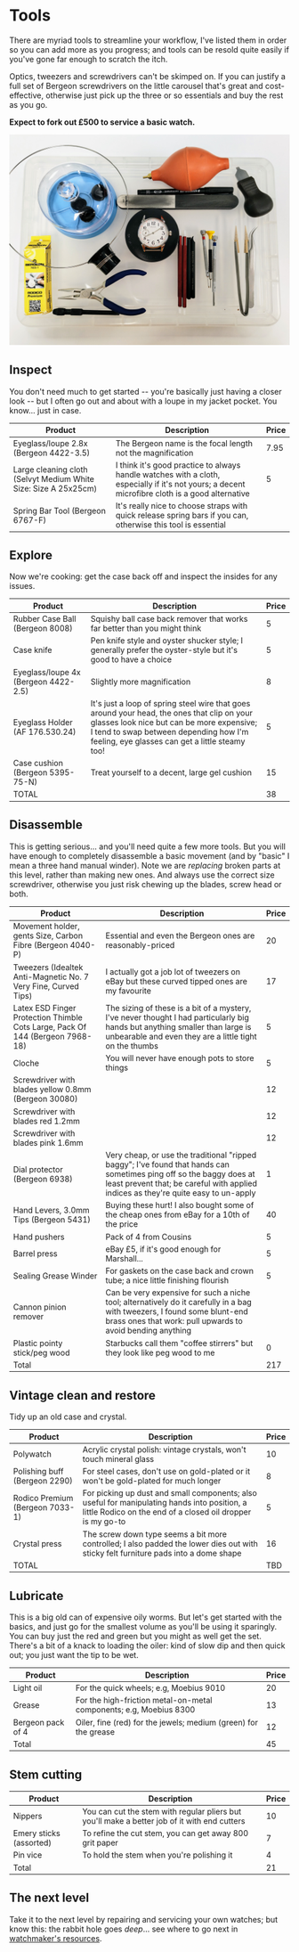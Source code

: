 # Tools

There are myriad tools to streamline your workflow, I've listed them in order so you can add more as you progress; and tools can be resold quite easily if you've gone far enough to scratch the itch.

Optics, tweezers and screwdrivers can't be skimped on. If you can justify a full set of Bergeon screwdrivers on the little carousel that's great and cost-effective, otherwise just pick up the three or so essentials and buy the rest as you go.

__Expect to fork out £500 to service a basic watch.__

![Molniya 3602 tools](molniya_3602_tools.jpg)

## Inspect

You don't need much to get started -- you're basically just having a closer look -- but I often go out and about with a loupe in my jacket pocket. You know... just in case.

| Product | Description | Price |
|---|---|---|
| Eyeglass/loupe 2.8x (Bergeon 4422-3.5) | The Bergeon name is the focal length not the magnification | 7.95 |
| Large cleaning cloth (Selvyt Medium White Size: Size A 25x25cm) | I think it's good practice to always handle watches with a cloth, especially if it's not yours; a decent microfibre cloth is a good alternative | 5 |
| Spring Bar Tool (Bergeon 6767-F) | It's really nice to choose straps with quick release spring bars if you can, otherwise this tool is essential | |

## Explore

Now we're cooking: get the case back off and inspect the insides for any issues.

| Product | Description | Price |
|---|---|---|
| Rubber Case Ball (Bergeon 8008) | Squishy ball case back remover that works far better than you might think | 5 |
| Case knife | Pen knife style and oyster shucker style; I generally prefer the oyster-style but it's good to have a choice | 5 |
| Eyeglass/loupe 4x (Bergeon 4422-2.5) | Slightly more magnification | 8 |
| Eyeglass Holder (AF 176.530.24) | It's just a loop of spring steel wire that goes around your head, the ones that clip on your glasses look nice but can be more expensive; I tend to swap between depending how I'm feeling, eye glasses can get a little steamy too! | 5 |
| Case cushion (Bergeon 5395-75-N) | Treat yourself to a decent, large gel cushion | 15 |
| TOTAL | | 38 |

## Disassemble

This is getting serious... and you'll need quite a few more tools. But you will have enough to completely disassemble a basic movement (and by "basic" I mean a three hand manual winder). Note we are _replacing_ broken parts at this level, rather than making new ones. And always use the correct size screwdriver, otherwise you just risk chewing up the blades, screw head or both.

| Product | Description | Price |
|---|---|---|
| Movement holder, gents Size, Carbon Fibre (Bergeon 4040-P) | Essential and even the Bergeon ones are reasonably-priced | 20 |
| Tweezers (Idealtek Anti-Magnetic No. 7 Very Fine, Curved Tips) | I actually got a job lot of tweezers on eBay but these curved tipped ones are my favourite | 17 |
| Latex ESD Finger Protection Thimble Cots Large, Pack Of 144 (Bergeon 7968-18) | The sizing of these is a bit of a mystery, I've never thought I had particularly big hands but anything smaller than large is unbearable and even they are a little tight on the thumbs | 5 |
| Cloche | You will never have enough pots to store things | 5 |
| Screwdriver with blades yellow 0.8mm (Bergeon 30080) | | 12 |
| Screwdriver with blades red 1.2mm | | 12 |
| Screwdriver with blades pink 1.6mm | | 12 |
| Dial protector (Bergeon 6938) | Very cheap, or use the traditional "ripped baggy"; I've found that hands can sometimes ping off so the baggy does at least prevent that; be careful with applied indices as they're quite easy to un-apply | 1 |
| Hand Levers, 3.0mm Tips (Bergeon 5431) | Buying these hurt! I also bought some of the cheap ones from eBay for a 10th of the price | 40 |
| Hand pushers | Pack of 4 from Cousins | 5 |
| Barrel press | eBay £5, if it's good enough for Marshall... | 5 |
| Sealing Grease Winder | For gaskets on the case back and crown tube; a nice little finishing flourish | 5 |
| Cannon pinion remover | Can be very expensive for such a niche tool; alternatively do it carefully in a bag with tweezers, I found some blunt-end brass ones that work: pull upwards to avoid bending anything | |
| Plastic pointy stick/peg wood |Starbucks call them "coffee stirrers" but they look like peg wood to me | 0 |
| Total | | 217 |

## Vintage clean and restore

Tidy up an old case and crystal.

| Product | Description | Price |
|---|---|---|
| Polywatch | Acrylic crystal polish: vintage crystals, won't touch mineral glass | 10 |
| Polishing buff (Bergeon 2290) | For steel cases, don't use on gold-plated or it won't be gold-plated for much longer | 8 |
| Rodico Premium (Bergeon 7033-1) | For picking up dust and small components; also useful for manipulating hands into position, a little Rodico on the end of a closed oil dropper is my go-to | 5 |
| Crystal press | The screw down type seems a bit more controlled; I also padded the lower dies out with sticky felt furniture pads into a dome shape | 16 |
| TOTAL | | TBD |

## Lubricate

This is a big old can of expensive oily worms. But let's get started with the basics, and just go for the smallest volume as you'll be using it sparingly. You can buy just the red and green but you might as well get the set. There's a bit of a knack to loading the oiler: kind of slow dip and then quick out; you just want the tip to be wet.

| Product | Description | Price |
|---|---|---|
| Light oil | For the quick wheels; e.g, Moebius 9010 | 20 |
| Grease | For the high-friction metal-on-metal components; e.g, Moebius 8300 | 13 |
| Bergeon pack of 4 | Oiler, fine (red) for the jewels; medium (green) for the grease | 12 |
| Total | | 45 |

## Stem cutting

| Product | Description | Price |
|---|---|---|
| Nippers | You can cut the stem with regular pliers but you'll make a better job of it with end cutters | 10 |
| Emery sticks (assorted) | To refine the cut stem, you can get away 800 grit paper | 7 |
| Pin vice | To hold the stem when you're polishing it | 4 |
| Total | | 21 |

## The next level

Take it to the next level by repairing and servicing your own watches; but know this: the rabbit hole goes _deep_... see where to go next in [watchmaker's resources](watchmaker.md#clean).
